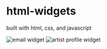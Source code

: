 # html-widgets
built with html, css, and javascript

![email widget](http://i.imgur.com/2ieu4qQ.png)
![artist profile widget](http://i.imgur.com/n4yMW8y.png)
